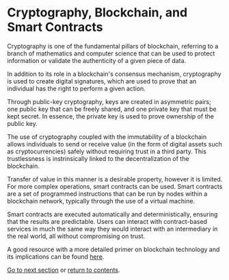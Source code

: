 # Cryptography, Blockchain, and Smart Contracts

Cryptography is one of the fundamental pillars of blockchain, referring to a branch of mathematics and computer science that can be used to protect information or validate the authenticity of a given piece of data.

In addition to its role in a blockchain's consensus mechanism, cryptography is used to create digital signatures, which are used to prove that an individual has the right to perform a given action. 

Through public-key cryptography, keys are created in asymmetric pairs; one public key that can be freely shared, and one private key that must be kept secret. In essence, the private key is used to prove ownership of the public key.

The use of cryptography coupled with the immutability of a blockchain allows individuals to send or receive value (in the form of digital assets such as cryptocurrencies) safely without requiring trust in a third party. This trustlessness is instrinsically linked to the decentralization of the blockchain.

Transfer of value in this manner is a desirable property, however it is limited. For more complex operations, smart contracts can be used. Smart contracts are a set of programmed instructions that can be run by nodes within a blockchain network, typically through the use of a virtual machine.

Smart contracts are executed automatically and deterministically, ensuring that the results are predictable. Users can interact with contract-based services in much the same way they would interact with an intermediary in the real world, all without compromising on trust.

A good resource with a more detailed primer on blockchain technology and its implications can be found [here](https://www2.deloitte.com/insights/us/en/topics/emerging-technologies/blockchain-technical-primer.html).

[Go to next section](3-Fundamentals_of_NEO.md) or [return to contents](../index.md).

